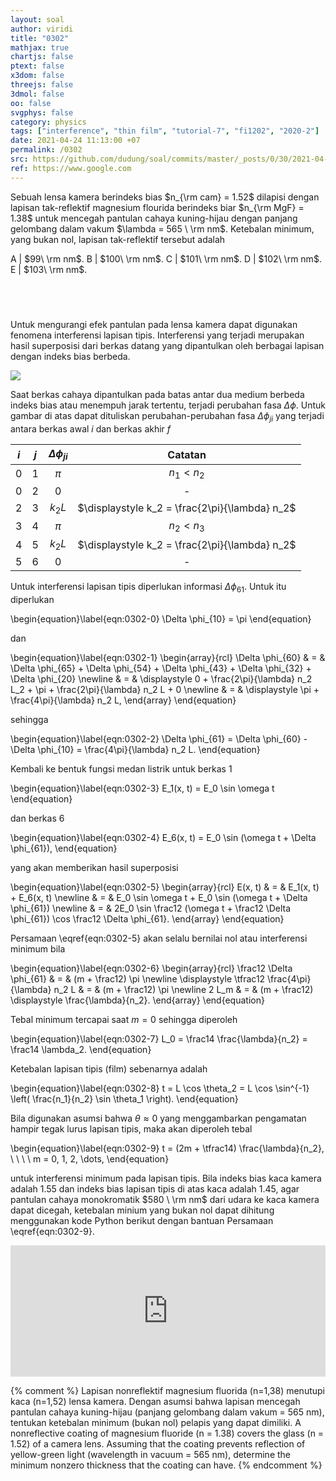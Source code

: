 ```yaml
---
layout: soal
author: viridi
title: "0302"
mathjax: true
chartjs: false
ptext: false
x3dom: false
threejs: false
3dmol: false
oo: false
svgphys: false
category: physics
tags: ["interference", "thin film", "tutorial-7", "fi1202", "2020-2"]
date: 2021-04-24 11:13:00 +07
permalink: /0302
src: https://github.com/dudung/soal/commits/master/_posts/0/30/2021-04-24-elementary-physics-tutorial-7-2.md
ref: https://www.google.com
---
```

Sebuah lensa kamera berindeks bias $n_{\rm cam} = 1.52$ dilapisi dengan lapisan tak-reflektif magnesium flourida berindeks biar $n_{\rm MgF} = 1.38$ untuk mencegah pantulan cahaya kuning-hijau dengan panjang gelombang dalam vakum $\lambda = 565 \ \rm nm$. Ketebalan minimum, yang bukan nol, lapisan tak-reflektif tersebut adalah

A | $99\ \rm nm$.
B | $100\ \rm nm$.
C | $101\ \rm nm$.
D | $102\ \rm nm$.
E | $103\ \rm nm$.


## &nbsp;
Untuk mengurangi efek pantulan pada lensa kamera dapat digunakan fenomena interferensi lapisan tipis. Interferensi yang terjadi merupakan hasil superposisi dari berkas datang yang dipantulkan oleh berbagai lapisan dengan indeks bias berbeda.

![]({{site.baseurl}}/assets/img/0/30/0302.png)

Saat berkas cahaya dipantulkan pada batas antar dua medium berbeda indeks bias atau menempuh jarak tertentu, terjadi perubahan fasa $\Delta \phi$. Untuk gambar di atas dapat dituliskan perubahan-perubahan fasa $\Delta \phi_{ji}$ yang terjadi antara berkas awal $i$ dan berkas akhir $f$

$i$ | $j$ | $\Delta \phi_{ji}$ | Catatan
:-: | :-: | :-: | :-:
0 | 1 | $\pi$ | $n_1 < n_2$
0 | 2 | 0 | -
2 | 3 | $k_2 L$ | $\displaystyle k_2 = \frac{2\pi}{\lambda} n_2$
3 | 4 | $\pi$ | $n_2 < n_3$
4 | 5 | $k_2 L$ | $\displaystyle k_2 = \frac{2\pi}{\lambda} n_2$
5 | 6 | 0 | -

Untuk interferensi lapisan tipis diperlukan informasi $\Delta \phi_{61}$. Untuk itu diperlukan

\begin{equation}\label{eqn:0302-0}
\Delta \phi_{10} = \pi
\end{equation}

dan

\begin{equation}\label{eqn:0302-1}
\begin{array}{rcl}
\Delta \phi_{60} & = & \Delta \phi_{65} + \Delta \phi_{54} + \Delta \phi_{43} + \Delta \phi_{32} + \Delta \phi_{20} \newline
& = & \displaystyle 0 + \frac{2\pi}{\lambda} n_2 L_2 + \pi + \frac{2\pi}{\lambda} n_2 L + 0 \newline
& = & \displaystyle \pi + \frac{4\pi}{\lambda} n_2 L,
\end{array}
\end{equation}

sehingga

\begin{equation}\label{eqn:0302-2}
\Delta \phi_{61} = \Delta \phi_{60} - \Delta \phi_{10} = \frac{4\pi}{\lambda} n_2 L.
\end{equation}

Kembali ke bentuk fungsi medan listrik untuk berkas $1$

\begin{equation}\label{eqn:0302-3}
E_1(x, t) = E_0 \sin \omega t
\end{equation}

dan berkas $6$

\begin{equation}\label{eqn:0302-4}
E_6(x, t) = E_0 \sin (\omega t + \Delta \phi_{61}),
\end{equation}

yang akan memberikan hasil superposisi

\begin{equation}\label{eqn:0302-5}
\begin{array}{rcl}
E(x, t) & = & E_1(x, t) + E_6(x, t) \newline
& = & E_0 \sin \omega t + E_0 \sin (\omega t + \Delta \phi_{61}) \newline
& = & 2E_0 \sin \frac12 (\omega t + \frac12 \Delta \phi_{61}) \cos \frac12 \Delta \phi_{61}.
\end{array}
\end{equation}

Persamaan \eqref{eqn:0302-5} akan selalu bernilai nol atau interferensi minimum bila

\begin{equation}\label{eqn:0302-6}
\begin{array}{rcl}
\frac12 \Delta \phi_{61} & = & (m + \frac12) \pi \newline
\displaystyle \tfrac12 \frac{4\pi}{\lambda} n_2 L & = & (m + \frac12) \pi \newline
2 L_m & = & (m + \frac12) \displaystyle \frac{\lambda}{n_2}.
\end{array}
\end{equation}

Tebal minimum tercapai saat $m = 0$ sehingga diperoleh

\begin{equation}\label{eqn:0302-7}
L_0 = \frac14 \frac{\lambda}{n_2} = \frac14 \lambda_2.
\end{equation}

Ketebalan lapisan tipis (film) sebenarnya adalah

\begin{equation}\label{eqn:0302-8}
t = L \cos \theta_2 = L \cos \sin^{-1} \left( \frac{n_1}{n_2} \sin \theta_1 \right).
\end{equation}

Bila digunakan asumsi bahwa $\theta \approx 0$ yang menggambarkan pengamatan hampir tegak lurus lapisan tipis, maka akan diperoleh tebal

\begin{equation}\label{eqn:0302-9}
t = (2m + \tfrac14) \frac{\lambda}{n_2}, \ \ \ \ m = 0, 1, 2, \dots,
\end{equation}

untuk interferensi minimum pada lapisan tipis.
Bila indeks bias kaca kamera adalah $1.55$ dan indeks bias lapisan tipis di atas kaca adalah $1.45$, agar pantulan cahaya monokromatik $580 \ \rm nm$ dari udara ke kaca kamera dapat dicegah, ketebalan minium yang bukan nol dapat dihitung menggunakan kode Python berikut dengan bantuan Persamaan \eqref{eqn:0302-9}.

<iframe src="https://trinket.io/embed/python/66e9a4e38c" width="100%" height="210" frameborder="0" marginwidth="0" marginheight="0" allowfullscreen></iframe>

{% comment %}
Lapisan nonreflektif magnesium fluorida (n=1,38) menutupi kaca (n=1,52) lensa kamera. Dengan asumsi
bahwa lapisan mencegah pantulan cahaya kuning-hijau (panjang gelombang dalam vakum = 565 nm),
tentukan ketebalan minimum (bukan nol) pelapis yang dapat dimiliki.
A nonreflective coating of magnesium fluoride (n = 1.38) covers the glass (n = 1.52) of a camera lens.
Assuming that the coating prevents reflection of yellow-green light (wavelength in vacuum = 565 nm),
determine the minimum nonzero thickness that the coating can have.
{% endcomment %}
